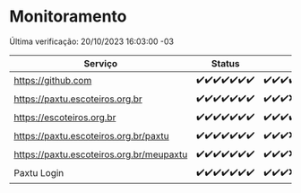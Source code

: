 # Monitoramento

Última verificação: 20/10/2023 16:03:00 -03

|Serviço|Status|Últimas 24h|
|---|---|---|
|https://github.com|<span title="2023-10-13: OK=24">✔️</span><span title="2023-10-14: OK=24">✔️</span><span title="2023-10-15: OK=24">✔️</span><span title="2023-10-16: OK=24">✔️</span><span title="2023-10-17: OK=24">✔️</span><span title="2023-10-18: OK=24">✔️</span><span title="2023-10-19: OK=19">✔️</span>|<span title="19/10/2023 16:03:00 -03 : 200">✔️</span><span title="19/10/2023 17:06:00 -03 : 200">✔️</span><span title="19/10/2023 18:03:00 -03 : 200">✔️</span><span title="19/10/2023 19:04:00 -03 : 200">✔️</span><span title="19/10/2023 20:05:00 -03 : 200">✔️</span><span title="19/10/2023 21:29:00 -03 : 200">✔️</span><span title="19/10/2023 22:41:00 -03 : 200">✔️</span><span title="19/10/2023 23:14:00 -03 : 200">✔️</span><span title="20/10/2023 00:06:00 -03 : 200">✔️</span><span title="20/10/2023 01:07:00 -03 : 200">✔️</span><span title="20/10/2023 02:05:00 -03 : 200">✔️</span><span title="20/10/2023 03:08:00 -03 : 200">✔️</span><span title="20/10/2023 04:04:00 -03 : 200">✔️</span><span title="20/10/2023 05:08:00 -03 : 200">✔️</span><span title="20/10/2023 06:05:00 -03 : 200">✔️</span><span title="20/10/2023 07:06:00 -03 : 200">✔️</span><span title="20/10/2023 08:03:00 -03 : 200">✔️</span><span title="20/10/2023 09:11:00 -03 : 200">✔️</span><span title="20/10/2023 10:08:00 -03 : 200">✔️</span><span title="20/10/2023 11:05:00 -03 : 200">✔️</span><span title="20/10/2023 12:04:00 -03 : 200">✔️</span><span title="20/10/2023 13:07:00 -03 : 200">✔️</span><span title="20/10/2023 14:04:00 -03 : 200">✔️</span><span title="20/10/2023 15:06:00 -03 : 200">✔️</span><span title="20/10/2023 16:03:00 -03 : 200">✔️</span>|
|https://paxtu.escoteiros.org.br|<span title="2023-10-13: OK=24">✔️</span><span title="2023-10-14: OK=24">✔️</span><span title="2023-10-15: OK=24">✔️</span><span title="2023-10-16: OK=24">✔️</span><span title="2023-10-17: OK=24">✔️</span><span title="2023-10-18: OK=24">✔️</span><span title="2023-10-19: OK=19">✔️</span>|<span title="19/10/2023 16:03:00 -03 : 200">✔️</span><span title="19/10/2023 17:06:00 -03 : 200">✔️</span><span title="19/10/2023 18:03:00 -03 : 200">✔️</span><span title="19/10/2023 19:04:00 -03 : 0">❌</span><span title="19/10/2023 20:05:00 -03 : 200">✔️</span><span title="19/10/2023 21:29:00 -03 : 200">✔️</span><span title="19/10/2023 22:41:00 -03 : 200">✔️</span><span title="19/10/2023 23:14:00 -03 : 200">✔️</span><span title="20/10/2023 00:06:00 -03 : 200">✔️</span><span title="20/10/2023 01:07:00 -03 : 200">✔️</span><span title="20/10/2023 02:05:00 -03 : 200">✔️</span><span title="20/10/2023 03:08:00 -03 : 200">✔️</span><span title="20/10/2023 04:04:00 -03 : 200">✔️</span><span title="20/10/2023 05:08:00 -03 : 200">✔️</span><span title="20/10/2023 06:05:00 -03 : 200">✔️</span><span title="20/10/2023 07:06:00 -03 : 200">✔️</span><span title="20/10/2023 08:03:00 -03 : 200">✔️</span><span title="20/10/2023 09:11:00 -03 : 200">✔️</span><span title="20/10/2023 10:08:00 -03 : 200">✔️</span><span title="20/10/2023 11:05:00 -03 : 200">✔️</span><span title="20/10/2023 12:04:00 -03 : 200">✔️</span><span title="20/10/2023 13:07:00 -03 : 200">✔️</span><span title="20/10/2023 14:04:00 -03 : 200">✔️</span><span title="20/10/2023 15:06:00 -03 : 200">✔️</span><span title="20/10/2023 16:03:00 -03 : 200">✔️</span>|
|https://escoteiros.org.br|<span title="2023-10-13: OK=24">✔️</span><span title="2023-10-14: OK=24">✔️</span><span title="2023-10-15: OK=24">✔️</span><span title="2023-10-16: OK=24">✔️</span><span title="2023-10-17: OK=24">✔️</span><span title="2023-10-18: OK=24">✔️</span><span title="2023-10-19: OK=19">✔️</span>|<span title="19/10/2023 16:03:00 -03 : 200">✔️</span><span title="19/10/2023 17:06:00 -03 : 200">✔️</span><span title="19/10/2023 18:03:00 -03 : 200">✔️</span><span title="19/10/2023 19:04:00 -03 : 200">✔️</span><span title="19/10/2023 20:05:00 -03 : 200">✔️</span><span title="19/10/2023 21:29:00 -03 : 200">✔️</span><span title="19/10/2023 22:41:00 -03 : 200">✔️</span><span title="19/10/2023 23:14:00 -03 : 200">✔️</span><span title="20/10/2023 00:06:00 -03 : 200">✔️</span><span title="20/10/2023 01:07:00 -03 : 200">✔️</span><span title="20/10/2023 02:05:00 -03 : 200">✔️</span><span title="20/10/2023 03:08:00 -03 : 200">✔️</span><span title="20/10/2023 04:04:00 -03 : 200">✔️</span><span title="20/10/2023 05:08:00 -03 : 200">✔️</span><span title="20/10/2023 06:05:00 -03 : 200">✔️</span><span title="20/10/2023 07:06:00 -03 : 200">✔️</span><span title="20/10/2023 08:03:00 -03 : 200">✔️</span><span title="20/10/2023 09:11:00 -03 : 200">✔️</span><span title="20/10/2023 10:08:00 -03 : 200">✔️</span><span title="20/10/2023 11:05:00 -03 : 200">✔️</span><span title="20/10/2023 12:04:00 -03 : 200">✔️</span><span title="20/10/2023 13:07:00 -03 : 200">✔️</span><span title="20/10/2023 14:04:00 -03 : 200">✔️</span><span title="20/10/2023 15:06:00 -03 : 200">✔️</span><span title="20/10/2023 16:03:00 -03 : 200">✔️</span>|
|https://paxtu.escoteiros.org.br/paxtu|<span title="2023-10-13: OK=24">✔️</span><span title="2023-10-14: OK=24">✔️</span><span title="2023-10-15: OK=24">✔️</span><span title="2023-10-16: OK=24">✔️</span><span title="2023-10-17: OK=24">✔️</span><span title="2023-10-18: OK=24">✔️</span><span title="2023-10-19: OK=19">✔️</span>|<span title="19/10/2023 16:03:00 -03 : 200">✔️</span><span title="19/10/2023 17:06:00 -03 : 200">✔️</span><span title="19/10/2023 18:03:00 -03 : 200">✔️</span><span title="19/10/2023 19:04:00 -03 : 0">❌</span><span title="19/10/2023 20:05:00 -03 : 200">✔️</span><span title="19/10/2023 21:29:00 -03 : 200">✔️</span><span title="19/10/2023 22:41:00 -03 : 200">✔️</span><span title="19/10/2023 23:14:00 -03 : 200">✔️</span><span title="20/10/2023 00:06:00 -03 : 200">✔️</span><span title="20/10/2023 01:07:00 -03 : 200">✔️</span><span title="20/10/2023 02:05:00 -03 : 200">✔️</span><span title="20/10/2023 03:08:00 -03 : 200">✔️</span><span title="20/10/2023 04:04:00 -03 : 200">✔️</span><span title="20/10/2023 05:08:00 -03 : 200">✔️</span><span title="20/10/2023 06:05:00 -03 : 200">✔️</span><span title="20/10/2023 07:06:00 -03 : 200">✔️</span><span title="20/10/2023 08:03:00 -03 : 200">✔️</span><span title="20/10/2023 09:11:00 -03 : 200">✔️</span><span title="20/10/2023 10:08:00 -03 : 200">✔️</span><span title="20/10/2023 11:05:00 -03 : 200">✔️</span><span title="20/10/2023 12:04:00 -03 : 200">✔️</span><span title="20/10/2023 13:07:00 -03 : 200">✔️</span><span title="20/10/2023 14:04:00 -03 : 200">✔️</span><span title="20/10/2023 15:07:00 -03 : 200">✔️</span><span title="20/10/2023 16:03:00 -03 : 200">✔️</span>|
|https://paxtu.escoteiros.org.br/meupaxtu|<span title="2023-10-13: OK=24">✔️</span><span title="2023-10-14: OK=24">✔️</span><span title="2023-10-15: OK=24">✔️</span><span title="2023-10-16: OK=24">✔️</span><span title="2023-10-17: OK=24">✔️</span><span title="2023-10-18: OK=24">✔️</span><span title="2023-10-19: OK=19">✔️</span>|<span title="19/10/2023 16:03:00 -03 : 200">✔️</span><span title="19/10/2023 17:06:00 -03 : 200">✔️</span><span title="19/10/2023 18:03:00 -03 : 200">✔️</span><span title="19/10/2023 19:04:00 -03 : 0">❌</span><span title="19/10/2023 20:05:00 -03 : 200">✔️</span><span title="19/10/2023 21:29:00 -03 : 200">✔️</span><span title="19/10/2023 22:41:00 -03 : 200">✔️</span><span title="19/10/2023 23:14:00 -03 : 200">✔️</span><span title="20/10/2023 00:06:00 -03 : 200">✔️</span><span title="20/10/2023 01:07:00 -03 : 200">✔️</span><span title="20/10/2023 02:05:00 -03 : 200">✔️</span><span title="20/10/2023 03:08:00 -03 : 200">✔️</span><span title="20/10/2023 04:04:00 -03 : 200">✔️</span><span title="20/10/2023 05:08:00 -03 : 200">✔️</span><span title="20/10/2023 06:05:00 -03 : 200">✔️</span><span title="20/10/2023 07:06:00 -03 : 200">✔️</span><span title="20/10/2023 08:03:00 -03 : 200">✔️</span><span title="20/10/2023 09:11:00 -03 : 200">✔️</span><span title="20/10/2023 10:08:00 -03 : 200">✔️</span><span title="20/10/2023 11:05:00 -03 : 200">✔️</span><span title="20/10/2023 12:04:00 -03 : 200">✔️</span><span title="20/10/2023 13:07:00 -03 : 200">✔️</span><span title="20/10/2023 14:04:00 -03 : 200">✔️</span><span title="20/10/2023 15:07:00 -03 : 200">✔️</span><span title="20/10/2023 16:03:00 -03 : 200">✔️</span>|
|Paxtu Login|<span title="2023-10-13: OK=24">✔️</span><span title="2023-10-14: OK=24">✔️</span><span title="2023-10-15: OK=24">✔️</span><span title="2023-10-16: OK=24">✔️</span><span title="2023-10-17: OK=24">✔️</span><span title="2023-10-18: OK=24">✔️</span><span title="2023-10-19: OK=19">✔️</span>|<span title="19/10/2023 16:03:00 -03 : 200">✔️</span><span title="19/10/2023 17:06:00 -03 : 200">✔️</span><span title="19/10/2023 18:03:00 -03 : 200">✔️</span><span title="19/10/2023 19:04:00 -03 : 504">❌</span><span title="19/10/2023 20:05:00 -03 : 200">✔️</span><span title="19/10/2023 21:29:00 -03 : 200">✔️</span><span title="19/10/2023 22:41:00 -03 : 200">✔️</span><span title="19/10/2023 23:14:00 -03 : 200">✔️</span><span title="20/10/2023 00:06:00 -03 : 200">✔️</span><span title="20/10/2023 01:07:00 -03 : 200">✔️</span><span title="20/10/2023 02:05:00 -03 : 200">✔️</span><span title="20/10/2023 03:08:00 -03 : 200">✔️</span><span title="20/10/2023 04:04:00 -03 : 200">✔️</span><span title="20/10/2023 05:08:00 -03 : 200">✔️</span><span title="20/10/2023 06:05:00 -03 : 200">✔️</span><span title="20/10/2023 07:06:00 -03 : 200">✔️</span><span title="20/10/2023 08:03:00 -03 : 200">✔️</span><span title="20/10/2023 09:11:00 -03 : 200">✔️</span><span title="20/10/2023 10:08:00 -03 : 200">✔️</span><span title="20/10/2023 11:05:00 -03 : 200">✔️</span><span title="20/10/2023 12:04:00 -03 : 200">✔️</span><span title="20/10/2023 13:07:00 -03 : 200">✔️</span><span title="20/10/2023 14:04:00 -03 : 200">✔️</span><span title="20/10/2023 15:07:00 -03 : 200">✔️</span><span title="20/10/2023 16:03:00 -03 : 200">✔️</span>|
